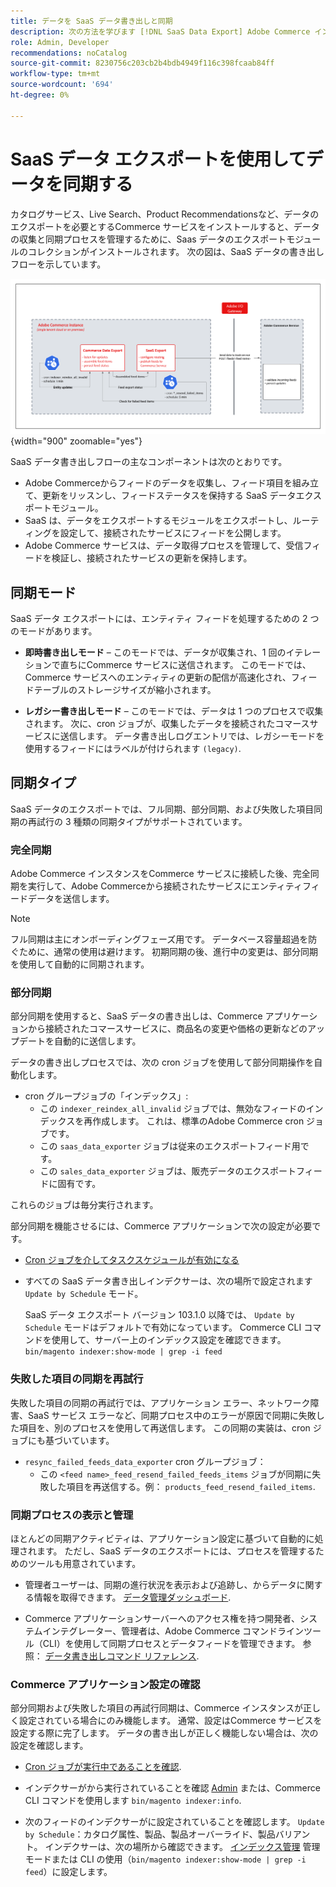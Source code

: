 ```yaml
---
title: データを SaaS データ書き出しと同期
description: 次の方法を学びます [!DNL SaaS Data Export] Adobe Commerce インスタンスと接続された SaaS サービスとの間でデータを収集して同期します。」
role: Admin, Developer
recommendations: noCatalog
source-git-commit: 8230756c203cb2b4bdb4949f116c398fcaab84ff
workflow-type: tm+mt
source-wordcount: '694'
ht-degree: 0%

---
```


# SaaS データ エクスポートを使用してデータを同期する

カタログサービス、Live Search、Product Recommendationsなど、データのエクスポートを必要とするCommerce サービスをインストールすると、データの収集と同期プロセスを管理するために、Saas データのエクスポートモジュールのコレクションがインストールされます。 次の図は、SaaS データの書き出しフローを示しています。

![Adobe Commerceの SaaS データ書き出し収集および同期フロー](assets/data-export-flow.png){width="900" zoomable="yes"}

SaaS データ書き出しフローの主なコンポーネントは次のとおりです。

- Adobe Commerceからフィードのデータを収集し、フィード項目を組み立て、更新をリッスンし、フィードステータスを保持する SaaS データエクスポートモジュール。
- SaaS は、データをエクスポートするモジュールをエクスポートし、ルーティングを設定して、接続されたサービスにフィードを公開します。
- Adobe Commerce サービスは、データ取得プロセスを管理して、受信フィードを検証し、接続されたサービスの更新を保持します。

## 同期モード

SaaS データ エクスポートには、エンティティ フィードを処理するための 2 つのモードがあります。

- **即時書き出しモード** – このモードでは、データが収集され、1 回のイテレーションで直ちにCommerce サービスに送信されます。 このモードでは、Commerce サービスへのエンティティの更新の配信が高速化され、フィードテーブルのストレージサイズが縮小されます。

- **レガシー書き出しモード** – このモードでは、データは 1 つのプロセスで収集されます。 次に、cron ジョブが、収集したデータを接続されたコマースサービスに送信します。 データ書き出しログエントリでは、レガシーモードを使用するフィードにはラベルが付けられます `(legacy)`.

## 同期タイプ

SaaS データのエクスポートでは、フル同期、部分同期、および失敗した項目同期の再試行の 3 種類の同期タイプがサポートされています。

### 完全同期

Adobe Commerce インスタンスをCommerce サービスに接続した後、完全同期を実行して、Adobe Commerceから接続されたサービスにエンティティフィードデータを送信します。

>[!NOTE]
>
>フル同期は主にオンボーディングフェーズ用です。 データベース容量超過を防ぐために、通常の使用は避けます。 初期同期の後、進行中の変更は、部分同期を使用して自動的に同期されます。

### 部分同期

部分同期を使用すると、SaaS データの書き出しは、Commerce アプリケーションから接続されたコマースサービスに、商品名の変更や価格の更新などのアップデートを自動的に送信します。

データの書き出しプロセスでは、次の cron ジョブを使用して部分同期操作を自動化します。

- cron グループジョブの「インデックス」:
   - この `indexer_reindex_all_invalid` ジョブでは、無効なフィードのインデックスを再作成します。 これは、標準のAdobe Commerce cron ジョブです。
   - この `saas_data_exporter` ジョブは従来のエクスポートフィード用です。
   - この `sales_data_exporter` ジョブは、販売データのエクスポートフィードに固有です。

これらのジョブは毎分実行されます。

部分同期を機能させるには、Commerce アプリケーションで次の設定が必要です。

- [Cron ジョブを介してタスクスケジュールが有効になる](https://experienceleague.adobe.com/docs/commerce-operations/installation-guide/next-steps/configuration.html)

- すべての SaaS データ書き出しインデクサーは、次の場所で設定されます `Update by Schedule` モード。

  SaaS データ エクスポート バージョン 103.1.0 以降では、 `Update by Schedule` モードはデフォルトで有効になっています。 Commerce CLI コマンドを使用して、サーバー上のインデックス設定を確認できます。 `bin/magento indexer:show-mode | grep -i feed`

### 失敗した項目の同期を再試行

失敗した項目の同期の再試行では、アプリケーション エラー、ネットワーク障害、SaaS サービス エラーなど、同期プロセス中のエラーが原因で同期に失敗した項目を、別のプロセスを使用して再送信します。 この同期の実装は、cron ジョブにも基づいています。

- `resync_failed_feeds_data_exporter` cron グループジョブ：
   - この `<feed name>_feed_resend_failed_feeds_items` ジョブが同期に失敗した項目を再送信する。例： `products_feed_resend_failed_items`.

### 同期プロセスの表示と管理

ほとんどの同期アクティビティは、アプリケーション設定に基づいて自動的に処理されます。 ただし、SaaS データのエクスポートには、プロセスを管理するためのツールも用意されています。

- 管理者ユーザーは、同期の進行状況を表示および追跡し、からデータに関する情報を取得できます。 [データ管理ダッシュボード](https://experienceleague.adobe.com/en/docs/commerce-admin/systems/data-transfer/data-dashboard).

- Commerce アプリケーションサーバーへのアクセス権を持つ開発者、システムインテグレーター、管理者は、Adobe Commerce コマンドラインツール（CLI）を使用して同期プロセスとデータフィードを管理できます。 参照： [データ書き出しコマンド リファレンス](data-export-cli-commands.md).

### Commerce アプリケーション設定の確認

部分同期および失敗した項目の再試行同期は、Commerce インスタンスが正しく設定されている場合にのみ機能します。 通常、設定はCommerce サービスを設定する際に完了します。 データの書き出しが正しく機能しない場合は、次の設定を確認します。

- [Cron ジョブが実行中であることを確認](https://experienceleague.adobe.com/en/docs/commerce-knowledge-base/kb/troubleshooting/miscellaneous/cron-readiness-check-issues).

- インデクサーがから実行されていることを確認 [Admin](https://experienceleague.adobe.com/en/docs/commerce-admin/systems/tools/index-management) または、Commerce CLI コマンドを使用します `bin/magento indexer:info`.

- 次のフィードのインデクサーがに設定されていることを確認します。 `Update by Schedule`：カタログ属性、製品、製品オーバーライド、製品バリアント。 インデクサーは、次の場所から確認できます。 [インデックス管理](https://experienceleague.adobe.com/en/docs/commerce-admin/systems/tools/index-management) 管理モードまたは CLI の使用（`bin/magento indexer:show-mode | grep -i feed`）に設定します。
